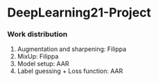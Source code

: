 # DeepLearning21-Project

### Work distribution
1. Augmentation and sharpening: Filippa
2. MixUp: Filippa
3. Model setup: AAR
4. Label guessing + Loss function: AAR

